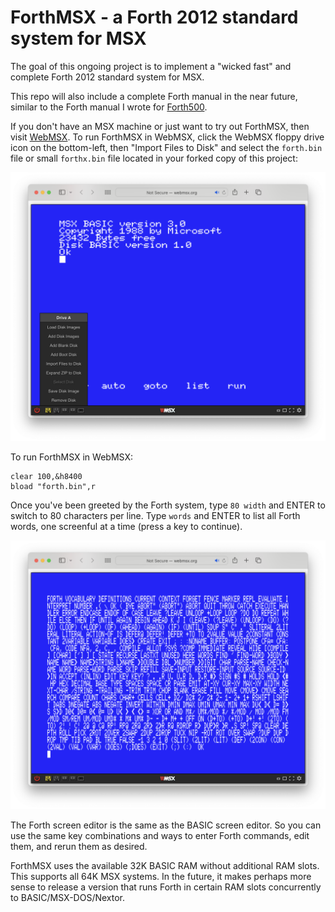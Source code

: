 # ForthMSX - a Forth 2012 standard system for MSX

The goal of this ongoing project is to implement a "wicked fast" and complete Forth 2012 standard system for MSX.

This repo will also include a complete Forth manual in the near future, similar to the Forth manual I wrote for [Forth500](https://github.com/Robert-van-Engelen/Forth500).

If you don't have an MSX machine or just want to try out ForthMSX, then visit [WebMSX](http://webmsx.org).  To run ForthMSX in WebMSX, click the WebMSX floppy drive icon on the bottom-left, then "Import Files to Disk" and select the `forth.bin` file or small `forthx.bin` file located in your forked copy of this project:

![ForthMSX](img/forthmsx1.png)

To run ForthMSX in WebMSX:

    clear 100,&h8400
    bload "forth.bin",r

Once you've been greeted by the Forth system, type `80 width` and ENTER to switch to 80 characters per line.  Type `words` and ENTER to list all Forth words, one screenful at a time (press a key to continue).

![ForthMSX](img/forthmsx2.png)

The Forth screen editor is the same as the BASIC screen editor.  So you can use the same key combinations and ways to enter Forth commands, edit them, and rerun them as desired.

ForthMSX uses the available 32K BASIC RAM without additional RAM slots.  This supports all 64K MSX systems.  In the future, it makes perhaps more sense to release a version that runs Forth in certain RAM slots concurrently to BASIC/MSX-DOS/Nextor.
